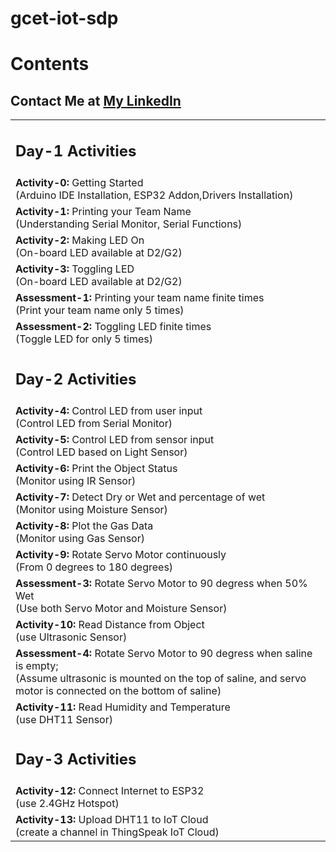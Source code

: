 # gcet-iot-sdp

# Contents
<table>
  <tr><h2>Contact Me at <a href="https://linkedin.com/in/MadhuPIoT">My LinkedIn</a></h2> </tr>
  <tr>
    <td><h2>Day-1 Activities</h2></td>
  </tr>
  <tr>
    <td><b>Activity-0: </b> Getting Started <br/> (Arduino IDE Installation, ESP32 Addon,Drivers Installation)</td>
  </tr>
  <tr>
    <td><b>Activity-1: </b> Printing your Team Name <br/> (Understanding Serial Monitor, Serial Functions)</td>
  </tr>
  <tr>
    <td><b>Activity-2: </b> Making LED On <br/> (On-board LED available at D2/G2)</td>
  </tr>
  <tr>
    <td><b>Activity-3: </b> Toggling LED <br/> (On-board LED available at D2/G2)</td>
  </tr>
  <tr>
    <td><b>Assessment-1: </b> Printing your team name finite times <br/> (Print your team name only 5 times) </td>
  </tr>
  <tr>
    <td><b>Assessment-2: </b> Toggling LED finite times <br/> (Toggle LED for only 5 times) </td>
  </tr>
  <tr>
    <td><h2>Day-2 Activities</h2></td>
  </tr>
  <tr>
    <td><b>Activity-4: </b> Control LED from user input <br/> (Control LED from Serial Monitor)</td>
  </tr>
  <tr>
    <td><b>Activity-5: </b> Control LED from sensor input <br/> (Control LED based on Light Sensor)</td>
  </tr>
  <tr>
    <td><b>Activity-6: </b> Print the Object Status <br/> (Monitor using IR Sensor)</td>
  </tr>
  <tr>
    <td><b>Activity-7: </b> Detect Dry or Wet and percentage of wet <br/> (Monitor using Moisture Sensor)</td>
  </tr>
  <tr>
    <td><b>Activity-8: </b> Plot the Gas Data <br/> (Monitor using Gas Sensor)</td>
  </tr>
  <tr>
    <td><b>Activity-9: </b> Rotate Servo Motor continuously <br/> (From 0 degrees to 180 degrees)</td>
  </tr>
  <tr>
    <td><b>Assessment-3: </b> Rotate Servo Motor to 90 degress when 50% Wet <br/> (Use both Servo Motor and Moisture Sensor) </td>
  </tr>
  <tr>
    <td><b>Activity-10: </b> Read Distance from Object <br/> (use Ultrasonic Sensor)</td>
  </tr>
  <tr>
    <td><b>Assessment-4: </b> Rotate Servo Motor to 90 degress when saline is empty;<br/> (Assume ultrasonic is mounted on the top of saline, and servo motor is connected on the bottom of saline) </td>
  </tr>
  <tr>
    <td><b>Activity-11: </b> Read Humidity and Temperature <br/> (use DHT11 Sensor)</td>
  </tr>
  <tr>
    <td><h2>Day-3 Activities</h2></td>
  </tr>
  <tr>
    <td><b>Activity-12: </b> Connect Internet to ESP32<br/> (use 2.4GHz Hotspot)</td>
  </tr>
  <tr>
    <td><b>Activity-13: </b> Upload DHT11 to IoT Cloud<br/> (create a channel in ThingSpeak IoT Cloud)</td>
  </tr>
</table>
